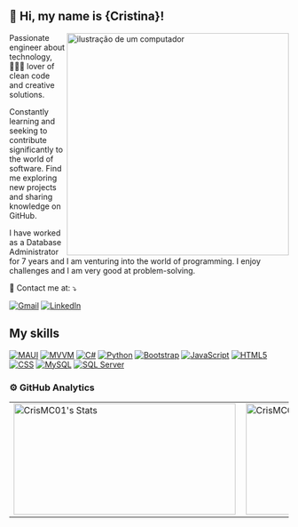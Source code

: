 ## 💜 Hi, my name is {Cristina}!
<img src="https://raw.githubusercontent.com/MicaelliMedeiros/micaellimedeiros/master/image/computer-illustration.png" alt="ilustração de um computador" min-width="400px" max-width="400px" width="400px" align="right">

<p align="left"> 
 Passionate engineer about technology, 👩🏾‍💻 lover of clean code and creative solutions.</p>
<p>Constantly learning and seeking to contribute significantly 
  to the world of software. Find me exploring new projects and sharing knowledge on GitHub.</p>
 <p> I have worked as a Database Administrator for 7 years and I am venturing into the world of programming. I enjoy challenges and I am very good at problem-solving.</p>
 

<p align="left">
  💌 Contact me at: ⤵️
</p>

<p align="left">
  <a href="mailto:cristina.murguia2817@gmail.com" title="Gmail">
  <img src="https://img.shields.io/badge/-Gmail-FF0000?style=flat-square&labelColor=FF0000&logo=gmail&logoColor=white&link=LINK-DO-SEU-GMAIL" alt="Gmail"/></a>
  <a href="https://www.linkedin.com/in/cristina-murguiac" title="LinkedIn">
  <img src="https://img.shields.io/badge/-Linkedin-0e76a8?style=flat-square&logo=Linkedin&logoColor=white&link=LINK-DO-SEU-LINKEDIN" alt="LinkedIn"/></a>
  
</p>

## My skills

[![MAUI](https://img.shields.io/badge/-MAUI-008B8B?style=flat&logo=dotnet&logoColor=white)](https://dotnet.microsoft.com/apps/maui)
[![MVVM](https://img.shields.io/badge/-MVVM-FF69B4?style=flat)](https://en.wikipedia.org/wiki/Model%E2%80%93view%E2%80%93viewmodel)
[![C#](https://img.shields.io/badge/-C%23-239120?style=flat&logo=c-sharp&logoColor=white)](https://es.wikipedia.org/wiki/C_Sharp)
[![Python](https://img.shields.io/badge/-Python-3776AB?style=flat&logo=python&logoColor=white)](https://www.python.org/)
[![Bootstrap](https://img.shields.io/badge/-Bootstrap-563D7C?style=flat&logo=bootstrap&logoColor=white)](https://getbootstrap.com/)
[![JavaScript](https://img.shields.io/badge/-JavaScript-F7DF1E?style=flat&logo=javascript&logoColor=black)](https://developer.mozilla.org/en-US/docs/Web/JavaScript)
[![HTML5](https://img.shields.io/badge/-HTML5-E34F26?style=flat&logo=html5&logoColor=white)](https://developer.mozilla.org/en-US/docs/Web/Guide/HTML/HTML5)
[![CSS](https://img.shields.io/badge/-CSS-1572B6?style=flat&logo=css3&logoColor=white)](https://developer.mozilla.org/en-US/docs/Web/CSS)
[![MySQL](https://img.shields.io/badge/-MySQL-4479A1?style=flat&logo=mysql&logoColor=white)](https://www.mysql.com/)
[![SQL Server](https://img.shields.io/badge/-SQL%20Server-CC2927?style=flat&logo=microsoft-sql-server&logoColor=white)](https://www.microsoft.com/en-us/sql-server)


### ⚙️ GitHub Analytics
<table style="border: none;">
 <tr>
  <td>
   <img align="left" src="https://github-readme-stats.vercel.app/api?username=CrisMC01&theme=dracula&show_icons=true&hide_border=true&count_private=true" alt="CrisMC01's Stats" style="width: 400px; height: 200px;">
  </td>
  <td>
   <img align="left" src="https://github-readme-streak-stats.herokuapp.com/?user=CrisMC01&theme=dracula&hide_border=true" alt="CrisMC01's Streak" style="width: 400px; height: 200px;">
  </td>
  <td>
   <img align="left" src="https://github-readme-stats.vercel.app/api/top-langs/?username=CrisMC01&theme=dracula&show_icons=true&hide_border=true&layout=compact" alt="CrisMC01's Top Languages" style="width: 400px; height: 200px;">
  </td>
 </tr>
</table>






